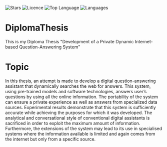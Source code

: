![Stars](https://img.shields.io/github/stars/Skapis9999/DiplomaThesis)
![Licence](https://img.shields.io/github/license/Skapis9999/DiplomaThesis)
![Top Language](https://img.shields.io/github/languages/top/Skapis9999/DiplomaThesis)
![Languages](https://img.shields.io/github/languages/languages/count/Skapis9999/DiplomaThesis)

# DiplomaThesis
This is my Diploma Thesis "Development of a Private Dynamic Internet-based Question-Answering System"

# Topic
In this thesis, an attempt is made to develop a digital question-answering assistant that dynamically
searches the web for answers. This system, using pre-trained models and software technologies, answers user’s questions by using all the online information. The portability of the system can ensure a private experience as well as answers from specialized data sources.
Experimental results demonstrate that this system is sufficiently accurate while achieving the purposes for which it was developed. The analytical and conversational style of conventional digital assistants is sacrificed in order to exploit the maximum amount of information. Furthermore, the extensions of the system may lead to its use in specialised systems where the information available is limited and again comes from the internet but only from a specific source.


